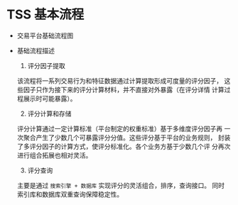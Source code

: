 # TSS 基本流程

* 交易平台基础流程图
  ![]()
  
* 基础流程描述
  1. 评分因子提取
    
    该流程将一系列交易行为和特征数据通过计算提取形成可度量的评分因子，
    这些因子只作为接下来的评分计算材料，并不直接对外暴露（在评分详情
    计算过程展示时可能暴露）。
    
  2. 评分计算和存储

    评分计算通过一定计算标准（平台制定的权重标准）基于多维度评分因子再
    一次聚合产生了少数几个可暴露评分分值。这些评分基于平台的业务规则，
    封装了多评分因子的计算方式，使评分标准化。各个业务方基于少数几个评
    分再次进行组合拓展也相对灵活。
    
  3. 评分查询
  
    主要是通过 `搜索引擎 + 数据库` 实现评分的灵活组合，排序，查询接口。
    同时索引库和数据库双重查询保障稳定性。



